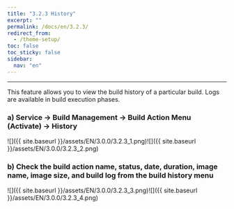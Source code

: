 ```yaml
---
title: "3.2.3 History"
excerpt: ""
permalink: /docs/en/3.2.3/
redirect_from:
  - /theme-setup/
toc: false
toc_sticky: false
sidebar:
  nav: "en"
---
```



---

This feature allows you to view the build history of a particular build. Logs are available in build execution phases.

### a\) Service → Build Management → Build Action Menu \(Activate\) → History
![]({{ site.baseurl }}/assets/EN/3.0.0/3.2.3_1.png)![]({{ site.baseurl }}/assets/EN/3.0.0/3.2.3_2.png)

### b\) Check the build action name, status, date, duration, image name, image size, and build log from the build history menu
![]({{ site.baseurl }}/assets/EN/3.0.0/3.2.3_3.png)![]({{ site.baseurl }}/assets/EN/3.0.0/3.2.3_4.png)
